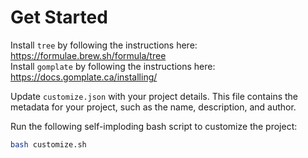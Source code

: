 # Get Started

Install `tree` by following the instructions here: https://formulae.brew.sh/formula/tree  
Install `gomplate` by following the instructions here: https://docs.gomplate.ca/installing/

Update `customize.json` with your project details. This file contains the metadata for your project, such as the name, description, and author.

Run the following self-imploding bash script to customize the project:

```bash
bash customize.sh
```
